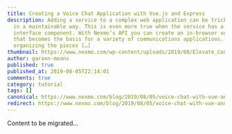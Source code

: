 ```yaml
---
title: Creating a Voice Chat Application with Vue.js and Express
description: Adding a service to a complex web application can be tricky to do
  in a maintainable way. This is even more true when the service has a user
  interface component. With Nexmo’s API you can create an in-browser voice chat
  that becomes the basis for a variety of communications applications. But even
  organizing the pieces […]
thumbnail: https://www.nexmo.com/wp-content/uploads/2019/08/Elevate_ConversationVueJS-1.png
author: garann-means
published: true
published_at: 2019-08-05T22:14:01
comments: true
category: tutorial
tags: []
canonical: https://www.nexmo.com/blog/2019/08/05/voice-chat-with-vue-and-express-dr
redirect: https://www.nexmo.com/blog/2019/08/05/voice-chat-with-vue-and-express-dr
---
```

Content to be migrated...
